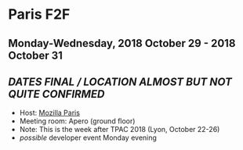 # Paris F2F
## Monday-Wednesday, 2018 October 29 - 2018 October 31
## ***DATES FINAL / LOCATION ALMOST BUT NOT QUITE CONFIRMED***

* Host: [Mozilla Paris](https://wiki.mozilla.org/Paris)
* Meeting room: Apero (ground floor)
* Note: This is the week after TPAC 2018 (Lyon, October 22-26)
* *possible* developer event Monday evening
